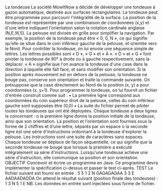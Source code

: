 La tondeuse
La société MowItNow a décidé de développer une tondeuse à gazon automatique, 
destinée aux surfaces rectangulaires. 
La tondeuse peut être programmée pour parcourir l'intégralité de la surface. La 
position de la tondeuse est représentée par une combinaison de coordonnées (x,y) 
et d'une lettre indiquant l'orientation selon la notation cardinale anglaise (N,E,W,S). 
La pelouse est divisée en grille pour simplifier la navigation. 
Par exemple, la position de la tondeuse peut être « 0, 0, N », ce qui signifie qu'elle 
se situe dans le coin inférieur gauche de la pelouse, et orientée vers le Nord. 
Pour contrôler la tondeuse, on lui envoie une séquence simple de lettres. Les lettres 
possibles sont « D », « G » et « A ». « D » et « G » font pivoter la tondeuse de 90° à 
droite ou à gauche respectivement, sans la déplacer. « A » signifie que l'on avance 
la tondeuse d'une case dans la direction à laquelle elle fait face, et sans modifier 
son orientation. 
Si la position après mouvement est en dehors de la pelouse, la tondeuse ne bouge 
pas, conserve son orientation et traite la commande suivante. 
On présuppose que la case directement au Nord de la position (x, y) a pour 
coordonnées (x, y+1). 
Pour programmer la tondeuse, on lui fournit un fichier d'entrée construit comme 
suit : 
• La première ligne correspond aux coordonnées du coin supérieur droit de la 
pelouse, celles du coin inférieur gauche sont supposées être (0,0)
• La suite du fichier permet de piloter toutes les tondeuses qui ont été 
déployées. Chaque tondeuse a deux lignes la concernant :
o la première ligne donne la position initiale de la tondeuse, ainsi que 
son orientation. La position et l'orientation sont fournies sous la forme 
de 2 chiffres et d’une lettre, séparés par un espace
o la seconde ligne est une série d'instructions ordonnant à la tondeuse 
d'explorer la pelouse. Les instructions sont une suite de caractères sans 
espaces. 
Chaque tondeuse se déplace de façon séquentielle, ce qui signifie que la seconde 
tondeuse ne bouge que lorsque la première a exécuté intégralement sa série 
d'instructions. 
Lorsqu'une tondeuse achève une série d'instruction, elle communique sa position 
et son orientation. 
OBJECTIF
Concevoir et écrire un programme en Java. Ce programme devra implémenter la 
spécification ci-dessus et passer le test ci-après. 
TEST
Le fichier suivant est fourni en entrée : 5 5 1 2 N GAGAGAGAA 3 3 E AADAADADDA 
On attend le résultat suivant (position finale des tondeuses) : 1 3 N 5 1 E NB: Les 
données en entrée sont injectées sous forme de fichier.
